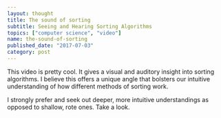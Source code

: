 ```yaml
---
layout: thought
title: The sound of sorting
subtitle: Seeing and Hearing Sorting Algorithms
topics: ["computer science", "video"]
name: the-sound-of-sorting
published_date: "2017-07-03"
category: post
---
```


This video is pretty cool. It gives a visual and auditory insight into sorting
algorithms. I believe this offers a unique angle that bolsters our intuitive 
understanding of how different methods of sorting work.

I strongly prefer and seek out deeper, more intuitive understandings as opposed
to shallow, rote ones. Take a look.

<iframe src=""https://www.youtube.com/embed/sYd_-pAfbBw" frameborder="0"
allowfullscreen> </iframe>

